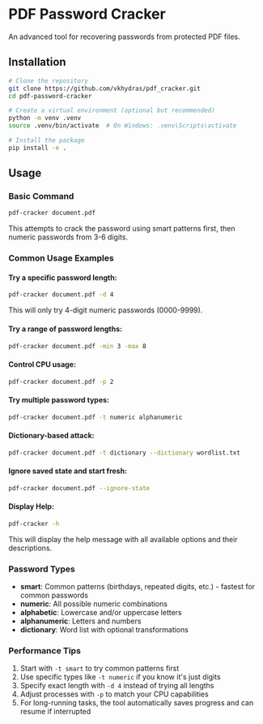 # PDF Password Cracker

An advanced tool for recovering passwords from protected PDF files.

## Installation

```bash
# Clone the repository
git clone https://github.com/vkhydras/pdf_cracker.git
cd pdf-password-cracker

# Create a virtual environment (optional but recommended)
python -m venv .venv
source .venv/bin/activate  # On Windows: .venv\Scripts\activate

# Install the package
pip install -e .
```

## Usage

### Basic Command

```bash
pdf-cracker document.pdf
```

This attempts to crack the password using smart patterns first, then numeric passwords from 3-6 digits.

### Common Usage Examples

#### Try a specific password length:

```bash
pdf-cracker document.pdf -d 4
```

This will only try 4-digit numeric passwords (0000-9999).

#### Try a range of password lengths:

```bash
pdf-cracker document.pdf -min 3 -max 8
```

#### Control CPU usage:

```bash
pdf-cracker document.pdf -p 2
```

#### Try multiple password types:

```bash
pdf-cracker document.pdf -t numeric alphanumeric
```

#### Dictionary-based attack:

```bash
pdf-cracker document.pdf -t dictionary --dictionary wordlist.txt
```

#### Ignore saved state and start fresh:

```bash
pdf-cracker document.pdf --ignore-state
```

#### Display Help:

```bash
pdf-cracker -h
```

This will display the help message with all available options and their descriptions.

### Password Types

- **smart**: Common patterns (birthdays, repeated digits, etc.) - fastest for common passwords
- **numeric**: All possible numeric combinations
- **alphabetic**: Lowercase and/or uppercase letters
- **alphanumeric**: Letters and numbers
- **dictionary**: Word list with optional transformations

### Performance Tips

1. Start with `-t smart` to try common patterns first
2. Use specific types like `-t numeric` if you know it's just digits
3. Specify exact length with `-d 4` instead of trying all lengths
4. Adjust processes with `-p` to match your CPU capabilities
5. For long-running tasks, the tool automatically saves progress and can resume if interrupted